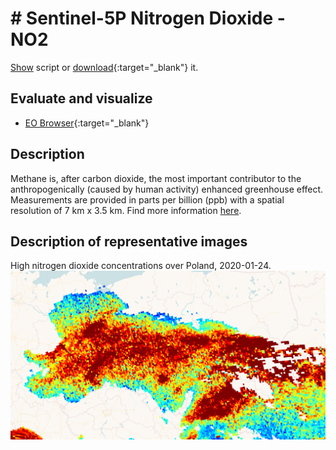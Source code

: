 # # Sentinel-5P Nitrogen Dioxide - NO2
<a href="#" id='togglescript'>Show</a> script or [download](script.js){:target="_blank"} it.
<div id='script_view' style="display:none">
{% highlight javascript %}
      {% include_relative script.js %}
{% endhighlight %}
</div>

## Evaluate and visualize
 - [EO Browser](https://sentinelshare.page.link/AK1U){:target="_blank"}   

## Description
Methane is, after carbon dioxide, the most important contributor to the anthropogenically (caused by human activity) enhanced greenhouse effect. Measurements are provided in parts per billion (ppb) with a spatial resolution of 7 km x 3.5 km.
Find more information [here](http://www.tropomi.eu/data-products/nitrogen-dioxide).

## Description of representative images

High nitrogen dioxide concentrations over Poland, 2020-01-24.
![NO2 tropospheric column](fig/fig1.png)


